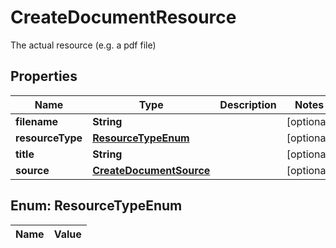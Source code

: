 

# CreateDocumentResource

The actual resource (e.g. a pdf file)
## Properties

Name | Type | Description | Notes
------------ | ------------- | ------------- | -------------
**filename** | **String** |  |  [optional]
**resourceType** | [**ResourceTypeEnum**](#ResourceTypeEnum) |  |  [optional]
**title** | **String** |  |  [optional]
**source** | [**CreateDocumentSource**](CreateDocumentSource.md) |  |  [optional]



## Enum: ResourceTypeEnum

Name | Value
---- | -----



